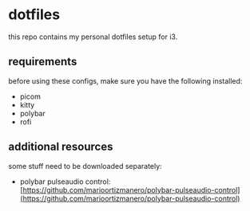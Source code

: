 # dotfiles

this repo contains my personal dotfiles setup for i3.

## requirements

before using these configs, make sure you have the following installed:

- picom
- kitty
- polybar
- rofi

## additional resources

some stuff need to be downloaded separately:

- polybar pulseaudio control: [https://github.com/marioortizmanero/polybar-pulseaudio-control](https://github.com/marioortizmanero/polybar-pulseaudio-control)
